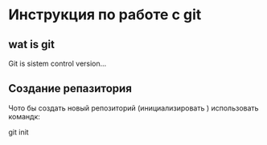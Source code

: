 # **Инструкция по работе с git**

## wat is git

Git is sistem control version...

## Создание репазитория 

Чото бы создать новый репозиторий (инициализировать ) использовать командк:

git init